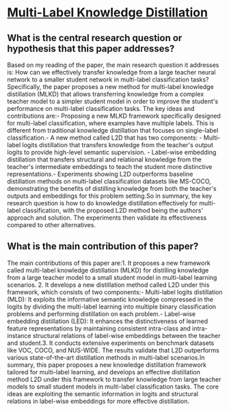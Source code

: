 # [Multi-Label Knowledge Distillation](https://arxiv.org/abs/2308.06453)

## What is the central research question or hypothesis that this paper addresses?

Based on my reading of the paper, the main research question it addresses is: How can we effectively transfer knowledge from a large teacher neural network to a smaller student network in multi-label classification tasks?Specifically, the paper proposes a new method for multi-label knowledge distillation (MLKD) that allows transferring knowledge from a complex teacher model to a simpler student model in order to improve the student's performance on multi-label classification tasks. The key ideas and contributions are:- Proposing a new MLKD framework specifically designed for multi-label classification, where examples have multiple labels. This is different from traditional knowledge distillation that focuses on single-label classification.- A new method called L2D that has two components:  - Multi-label logits distillation that transfers knowledge from the teacher's output logits to provide high-level semantic supervision.  - Label-wise embedding distillation that transfers structural and relational knowledge from the teacher's intermediate embeddings to teach the student more distinctive representations.- Experiments showing L2D outperforms baseline distillation methods on multi-label classification datasets like MS-COCO, demonstrating the benefits of distilling knowledge from both the teacher's outputs and embeddings for this problem setting.So in summary, the key research question is how to do knowledge distillation effectively for multi-label classification, with the proposed L2D method being the authors' approach and solution. The experiments then validate its effectiveness compared to other alternatives.


## What is the main contribution of this paper?

The main contributions of this paper are:1. It proposes a new framework called multi-label knowledge distillation (MLKD) for distilling knowledge from a large teacher model to a small student model in multi-label learning scenarios. 2. It develops a new distillation method called L2D under this framework, which consists of two components:- Multi-label logits distillation (MLD): It exploits the informative semantic knowledge compressed in the logits by dividing the multi-label learning into multiple binary classification problems and performing distillation on each problem.- Label-wise embedding distillation (LED): It enhances the distinctiveness of learned feature representations by maintaining consistent intra-class and intra-instance structural relations of label-wise embeddings between the teacher and student.3. It conducts extensive experiments on benchmark datasets like VOC, COCO, and NUS-WIDE. The results validate that L2D outperforms various state-of-the-art distillation methods in multi-label scenarios.In summary, this paper proposes a new knowledge distillation framework tailored for multi-label learning, and develops an effective distillation method L2D under this framework to transfer knowledge from large teacher models to small student models in multi-label classification tasks. The core ideas are exploiting the semantic information in logits and structural relations in label-wise embeddings for more effective distillation.
